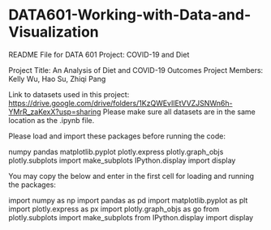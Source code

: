 # DATA601-Working-with-Data-and-Visualization
README File for DATA 601 Project: COVID-19 and Diet

Project Title: An Analysis of Diet and COVID-19 Outcomes
Project Members: Kelly Wu, Hao Su, Zhiqi Pang

Link to datasets used in this project: https://drive.google.com/drive/folders/1KzQWEvIlEtVVZJSNWn6h-YMrR_zaKexX?usp=sharing
Please make sure all datasets are in the same location as the .ipynb file.

Please load and import these packages before running the code:

numpy
pandas
matplotlib.pyplot
plotly.express
plotly.graph_objs
plotly.subplots import make_subplots
IPython.display import display

You may copy the below and enter in the first cell for loading and running the packages:

import numpy as np
import pandas as pd
import matplotlib.pyplot as plt
import plotly.express as px
import plotly.graph_objs as go
from plotly.subplots import make_subplots
from IPython.display import display
